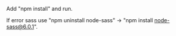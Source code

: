 Add "npm install" and run.

If error sass use "npm uninstall node-sass" -> "npm install node-sass@6.0.1".
